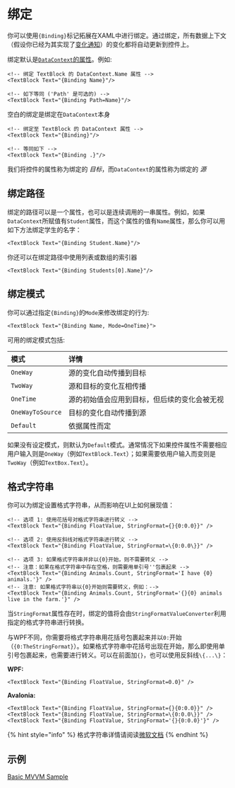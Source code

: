 # 绑定

你可以使用`{Binding}`标记拓展在XAML中进行绑定。通过绑定，所有数据上下文（假设你已经为其实现了[变化通知](https://docs.avaloniaui.net/docs/data-binding/change-notifications)）的变化都将自动更新到控件上。

绑定默认是[`DataContext`的属性](https://docs.avaloniaui.net/docs/data-binding/the-datacontext)。例如:

```markup
<!-- 绑定 TextBlock 的 DataContext.Name 属性 -->
<TextBlock Text="{Binding Name}"/>

<!-- 如下等同 ('Path' 是可选的) -->
<TextBlock Text="{Binding Path=Name}"/>
```

空白的绑定是绑定在`DataContext`本身

```markup
<!-- 绑定至 TextBlock 的 DataContext 属性 -->
<TextBlock Text="{Binding}"/>

<!-- 等同如下 -->
<TextBlock Text="{Binding .}"/>
```

我们将控件的属性称为绑定的 _目标_，而`DataContext`的属性称为绑定的 _源_

## 绑定路径 <a id="binding-path"></a>

绑定的路径可以是一个属性，也可以是连续调用的一串属性。例如，如果`DataContext`所赋值有`Student`属性，而这个属性的值有`Name`属性，那么你可以用如下方法绑定学生的名字：

```markup
<TextBlock Text="{Binding Student.Name}"/>
```

你还可以在绑定路径中使用列表或数组的索引器

```markup
<TextBlock Text="{Binding Students[0].Name}"/>
```

## 绑定模式 <a id="binding-modes"></a>

你可以通过指定`{Binding}`的`Mode`来修改绑定的行为:

```markup
<TextBlock Text="{Binding Name, Mode=OneTime}">
```

可用的绑定模式包括:

| 模式 | 详情 |
| :--- | :--- |
| `OneWay` | 源的变化自动传播到目标 |
| `TwoWay` | 源和目标的变化互相传播 |
| `OneTime` | 源的初始值会应用到目标，但后续的变化会被无视 |
| `OneWayToSource` | 目标的变化自动传播到源 |
| `Default` | 依据属性而定 |

如果没有设定模式，则默认为`Default`模式。通常情况下如果控件属性不需要相应用户输入则是`OneWay`（例如`TextBlock.Text`）；如果需要依用户输入而变则是`TwoWay`（例如`TextBox.Text`）。

## 格式字符串 <a id="binding-stringformat"></a>

你可以为绑定设置格式字符串，从而影响在UI上如何展现值：

```markup
<!-- 选项 1: 使用花括号对格式字符串进行转义 -->
<TextBlock Text="{Binding FloatValue, StringFormat={}{0:0.0}}" />

<!-- 选项 2: 使用反斜线对格式字符串进行转义 -->
<TextBlock Text="{Binding FloatValue, StringFormat=\{0:0.0\}}" />

<!-- 选项 3: 如果格式字符串并非以{0}开始，则不需要转义 -->
<!-- 注意：如果在格式字符串中存在空格，则需要用单引号''包裹起来 -->
<TextBlock Text="{Binding Animals.Count, StringFormat='I have {0} animals.'}" />
<!-- 注意: 如果格式字符串以{0}开始则需要转义，例如：-->
<TextBlock Text="{Binding Animals.Count, StringFormat='{}{0} animals live in the farm.'}" />
```

当`StringFormat`属性存在时，绑定的值将会由`StringFormatValueConverter`利用指定的格式字符串进行转换。

与WPF不同，你需要将格式字符串用花括号包裹起来并以`0:`开始（`{0:TheStringFormat}`）。如果格式字符串中花括号出现在开始，那么即使用单引号包裹起来，也需要进行转义。可以在前面加`{}`，也可以使用反斜线`\{...\}`：

**WPF:**

```markup
<TextBlock Text="{Binding FloatValue, StringFormat=0.0}" />
```

**Avalonia:**

```markup
<TextBlock Text="{Binding FloatValue, StringFormat={}{0:0.0}}" />
<TextBlock Text="{Binding FloatValue, StringFormat=\{0:0.0\}}" />
<TextBlock Text="{Binding FloatValue, StringFormat='{}{0:0.0}'}" />
```

{% hint style="info" %} 
格式字符串详情请阅读[微软文档](https://docs.microsoft.com/en-us/dotnet/api/system.string.format)
{% endhint %}


## 示例

[Basic MVVM Sample](https://github.com/AvaloniaUI/Avalonia.Samples/tree/main/src/Avalonia.Samples/MVVM/BasicMvvmSample)
